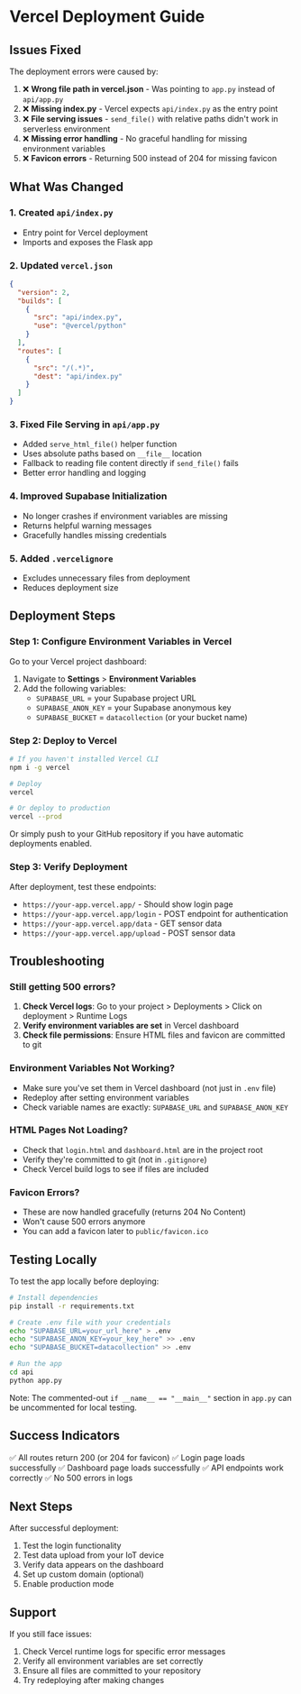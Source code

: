 # Vercel Deployment Guide

## Issues Fixed

The deployment errors were caused by:
1. ❌ **Wrong file path in vercel.json** - Was pointing to `app.py` instead of `api/app.py`
2. ❌ **Missing index.py** - Vercel expects `api/index.py` as the entry point
3. ❌ **File serving issues** - `send_file()` with relative paths didn't work in serverless environment
4. ❌ **Missing error handling** - No graceful handling for missing environment variables
5. ❌ **Favicon errors** - Returning 500 instead of 204 for missing favicon

## What Was Changed

### 1. Created `api/index.py`
- Entry point for Vercel deployment
- Imports and exposes the Flask app

### 2. Updated `vercel.json`
```json
{
  "version": 2,
  "builds": [
    {
      "src": "api/index.py",
      "use": "@vercel/python"
    }
  ],
  "routes": [
    {
      "src": "/(.*)",
      "dest": "api/index.py"
    }
  ]
}
```

### 3. Fixed File Serving in `api/app.py`
- Added `serve_html_file()` helper function
- Uses absolute paths based on `__file__` location
- Fallback to reading file content directly if `send_file()` fails
- Better error handling and logging

### 4. Improved Supabase Initialization
- No longer crashes if environment variables are missing
- Returns helpful warning messages
- Gracefully handles missing credentials

### 5. Added `.vercelignore`
- Excludes unnecessary files from deployment
- Reduces deployment size

## Deployment Steps

### Step 1: Configure Environment Variables in Vercel

Go to your Vercel project dashboard:
1. Navigate to **Settings** > **Environment Variables**
2. Add the following variables:
   - `SUPABASE_URL` = your Supabase project URL
   - `SUPABASE_ANON_KEY` = your Supabase anonymous key
   - `SUPABASE_BUCKET` = `datacollection` (or your bucket name)

### Step 2: Deploy to Vercel

```bash
# If you haven't installed Vercel CLI
npm i -g vercel

# Deploy
vercel

# Or deploy to production
vercel --prod
```

Or simply push to your GitHub repository if you have automatic deployments enabled.

### Step 3: Verify Deployment

After deployment, test these endpoints:
- `https://your-app.vercel.app/` - Should show login page
- `https://your-app.vercel.app/login` - POST endpoint for authentication
- `https://your-app.vercel.app/data` - GET sensor data
- `https://your-app.vercel.app/upload` - POST sensor data

## Troubleshooting

### Still getting 500 errors?

1. **Check Vercel logs**: Go to your project > Deployments > Click on deployment > Runtime Logs
2. **Verify environment variables are set** in Vercel dashboard
3. **Check file permissions**: Ensure HTML files and favicon are committed to git

### Environment Variables Not Working?

- Make sure you've set them in Vercel dashboard (not just in `.env` file)
- Redeploy after setting environment variables
- Check variable names are exactly: `SUPABASE_URL` and `SUPABASE_ANON_KEY`

### HTML Pages Not Loading?

- Check that `login.html` and `dashboard.html` are in the project root
- Verify they're committed to git (not in `.gitignore`)
- Check Vercel build logs to see if files are included

### Favicon Errors?

- These are now handled gracefully (returns 204 No Content)
- Won't cause 500 errors anymore
- You can add a favicon later to `public/favicon.ico`

## Testing Locally

To test the app locally before deploying:

```bash
# Install dependencies
pip install -r requirements.txt

# Create .env file with your credentials
echo "SUPABASE_URL=your_url_here" > .env
echo "SUPABASE_ANON_KEY=your_key_here" >> .env
echo "SUPABASE_BUCKET=datacollection" >> .env

# Run the app
cd api
python app.py
```

Note: The commented-out `if __name__ == "__main__"` section in `app.py` can be uncommented for local testing.

## Success Indicators

✅ All routes return 200 (or 204 for favicon)
✅ Login page loads successfully
✅ Dashboard page loads successfully
✅ API endpoints work correctly
✅ No 500 errors in logs

## Next Steps

After successful deployment:
1. Test the login functionality
2. Test data upload from your IoT device
3. Verify data appears on the dashboard
4. Set up custom domain (optional)
5. Enable production mode

## Support

If you still face issues:
1. Check Vercel runtime logs for specific error messages
2. Verify all environment variables are set correctly
3. Ensure all files are committed to your repository
4. Try redeploying after making changes

